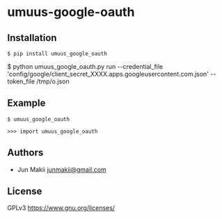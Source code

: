
umuus-google-oauth
==================

Installation
------------

    $ pip install umuus_google_oauth

$ python umuus_google_oauth.py run     --credential_file 'config/google/client_secret_XXXX.apps.googleusercontent.com.json'     --token_file /tmp/o.json

Example
-------

    $ umuus_google_oauth

    >>> import umuus_google_oauth

Authors
-------

- Jun Makii <junmakii@gmail.com>

License
-------

GPLv3 <https://www.gnu.org/licenses/>